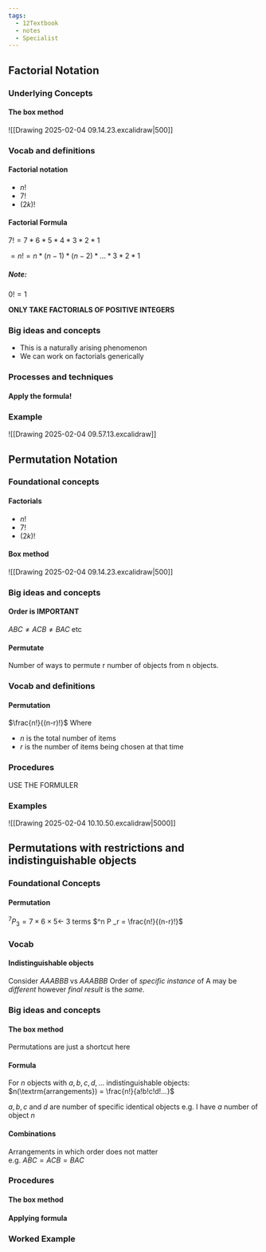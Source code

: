 ```yaml
---
tags:
  - 12Textbook
  - notes
  - Specialist
---
```

## Factorial Notation
### Underlying Concepts
#### The box method
![[Drawing 2025-02-04 09.14.23.excalidraw|500]]

### Vocab and definitions
#### Factorial notation
- $n!$
- $7!$ 
- $(2k)!$
#### Factorial Formula
$7! = 7* 6* 5* 4*3*2*1$

$=n! = n*(n-1)*(n-2)*...*3*2*1$ 
##### Note:
$0! = 1$ 

**ONLY TAKE FACTORIALS OF POSITIVE INTEGERS**
### Big ideas and concepts
- This is a naturally arising phenomenon
- We can work on factorials generically 
### Processes and techniques
#### Apply the formula!




### Example
![[Drawing 2025-02-04 09.57.13.excalidraw]]


## Permutation Notation
### Foundational concepts
#### Factorials
- $n!$
- $7!$ 
- $(2k)!$

#### Box method
![[Drawing 2025-02-04 09.14.23.excalidraw|500]]

### Big ideas and concepts
#### Order is **IMPORTANT**
$ABC \neq ACB \neq BAC \; \textrm{etc}$ 

#### Permutate
Number of ways to permute r number of objects from n objects.


### Vocab and definitions
#### Permutation
$\frac{n!}{(n-r)!}$
Where
- $n$ is the total number of items
- $r$ is the number of items being chosen at that time



### Procedures 
USE THE FORMULER 

### Examples
![[Drawing 2025-02-04 10.10.50.excalidraw|5000]]

## Permutations with restrictions and indistinguishable objects 

### Foundational Concepts
#### Permutation
$^7 P _3 = 7 \times 6 \times 5 \leftarrow \; \textrm{3 terms}$
$^n P _r = \frac{n!}{(n-r)!}$

### Vocab
#### Indistinguishable objects
Consider $AAABBB \; \textrm{vs} \; AAABBB$ 
Order of *specific instance* of A may be *different* however *final result* is the *same.* 

### Big ideas and concepts
#### The box method
Permutations are just a shortcut here

#### Formula
For $n$ objects with $a, b, c, d,...$ indistinguishable objects:
$n(\textrm{arrangements}) = \frac{n!}{a!b!c!d!...}$

$a, b, c$ and $d$ are number of specific identical objects
	e.g. I have $a$ number of object $n$ 
#### Combinations
Arrangements in which order does not matter  
e.g. $ABC=ACB=BAC$


### Procedures
#### The box method

#### Applying formula 

### Worked Example
